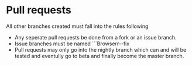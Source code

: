 # Pull requests

All other branches created must fall into the rules following

  * Any seperate pull requests be done from a fork or an issue branch.
  * Issue branches must be named ```Browserr-<issue Number>-fix
  * Pull requests may only go into the nightly branch which can and will be tested and eventully go to beta and finally become the master branch.

